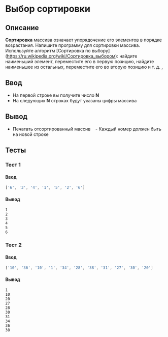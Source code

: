 # Выбор сортировки

## Описание
**Сортировка** массива означает упорядочение его элементов в порядке возрастания. Напишите программу для сортировки массива.
Используйте алгоритм [Сортировка по выбору] (https://ru.wikipedia.org/wiki/Сортировка_выбором): найдите наименьший элемент, переместите его в первую позицию, найдите наименьшее из остальных, переместите его во вторую позицию и т. д. ,

## Ввод
- На первой строке вы получите число **N**
- На следующих **N** строках будут указаны цифры массива

## Вывод
- Печатать отсортированный массив
   - Каждый номер должен быть на новой строке


## Тесты

### Тест 1

#### Ввод
```js
['6', '3', '4', '1', '5', '2', '6']
```

#### Вывод
```
1
2
3
4
5
6
```

### Тест 2

#### Ввод
```js
['10', '36', '10', '1', '34', '28', '38', '31', '27', '30', '20']
```

#### Вывод
```
1
10
20
27
28
30
31
34
36
38
```

